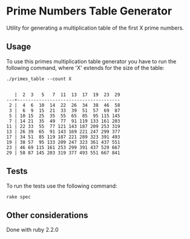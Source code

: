 # Prime Numbers Table Generator

Utility for generating a multiplication table of the first X prime numbers.

## Usage

To use this primes multiplication table generator you have to run the following command, where 'X' extends for the size of the table:

    ./primes_table --count X


       |  2  3   5   7  11  13  17  19  23  29
    ---+--------------------------------------
     2 |  4  6  10  14  22  26  34  38  46  58
     3 |  6  9  15  21  33  39  51  57  69  87
     5 | 10 15  25  35  55  65  85  95 115 145
     7 | 14 21  35  49  77  91 119 133 161 203
    11 | 22 33  55  77 121 143 187 209 253 319
    13 | 26 39  65  91 143 169 221 247 299 377
    17 | 34 51  85 119 187 221 289 323 391 493
    19 | 38 57  95 133 209 247 323 361 437 551
    23 | 46 69 115 161 253 299 391 437 529 667
    29 | 58 87 145 203 319 377 493 551 667 841

## Tests

To run the tests use the following command:

    rake spec

## Other considerations

Done with ruby 2.2.0